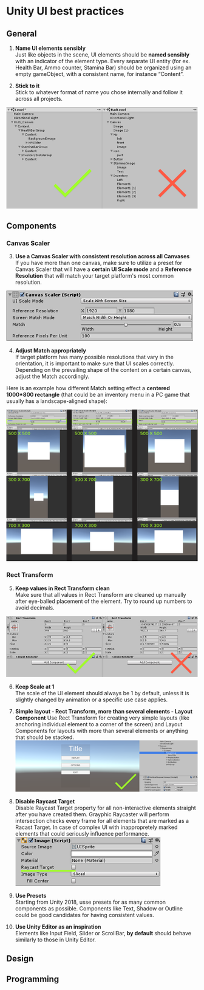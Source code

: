 
# Unity UI best practices
## General
1. __Name UI elements sensibly__ </br>
Just like objects in the scene, UI elements should be **named sensibly** with an indicator of the element type.
Every separate UI entity (for ex. Health Bar, Ammo counter, Stamina Bar) should be organized using an empty gameObject, with a consistent name, for instance “Content”.

2. __Stick to it__</br>
Stick to whatever format of name you chose internally and follow it across all projects.

![Alt](element_naming.png)
## Components
### Canvas Scaler
3. **Use a Canvas Scaler with consistent resolution across all Canvases** </br>
If you have more than one canvas, make sure to utilize a preset for Canvas Scaler that will have a **certain UI Scale mode** and a **Reference Resolution** that will match your target platform's most common resolution.  

![Alt](canvas_scaler.png)


4. **Adjust Match appropriately**</br>
If target platform has many possible resolutions that vary in the orientation, it is important to make sure that UI scales correctly. Depending on the prevailing shape of the content on a certain canvas, adjust the Match accordingly. 

Here is an example how different Match setting effect a **centered 1000*800 rectangle** (that could be an inventory menu in a PC game that usually has a landscape-aligned shape):

![Alt](match_example.png)

### Rect Transform
5. **Keep values in Rect Transform clean**</br>
Make sure that all values in Rect Transform are cleaned up manually after eye-balled placement of the element. Try to round up numbers to avoid decimals.

![Alt](rect_transform.png)

6. **Keep Scale at 1** </br>
The scale of the UI element should always be 1 by default, unless it is slightly changed by animation or a specific use case applies.

7. **Simple layout - Rect Transform, more than several elements - Layout Component**
Use Rect Transform for creating very simple layouts (like anchoring individual element to a corner of the screen) and Layout Components for layouts with more than several elements or anything that should be stacked.
![Alt](layout_component.png)

8. **Disable Raycast Target** </br>
Disable Raycast Target property for all non-interactive elements straight after you have created them. Grayphic Raycaster will perform intersection checks every frame for all elements that are marked as a Racast Target. In case of complex UI with inappropretely marked elements that  could seriously influence performance.
![Alt](raycast.png)

9. **Use Presets** </br>
Starting from Unity 2018, usse presets for as many common components as possible. Components like Text, Shadow or Outline could be good candidates for having consistent values. 

10. **Use Unity Editor as an inspiration** </br>
Elements like Input Field, Slider or ScrollBar, **by default** should behave similarly to those in Unity Editor.
 
## Design
## Programming

<!--stackedit_data:
eyJoaXN0b3J5IjpbMjA2NTk4MzA0MiwtNDczNTU5MzE1LDI0NT
E3Njk1NiwyMDI4NTE3ODk1LDIwNTI4MDMzNiwtNjY0NDA3MzQ3
LDIwMjc1MTAzMTgsODEzNDc5MDU2LDIxMjM2MDMxMjMsMTA0NT
k1Nzg2OSwtOTgxNTYzMjUyLDg5NzIwODQ2NywtMTUyMjExNjcz
OCwtMTYzMjMxMDM2LC0xMDIyOTAyNTQ4LDE1NDA3NjgyNzEsNz
c2MTc2NjI3LDI5OTg3MTAzMCwtMjAyOTc3ODc1MiwxNTU3MzM0
MjM1XX0=
-->